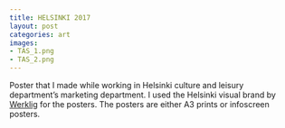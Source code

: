 ```yaml
---
title: HELSINKI 2017
layout: post
categories: art
images:
- TAS_1.png
- TAS_2.png
---
```


Poster that I made while working in Helsinki culture and leisury department’s marketing department. I used the Helsinki visual brand by [Werklig](https://werklig.com) for the posters. The posters are either A3 prints or infoscreen posters.